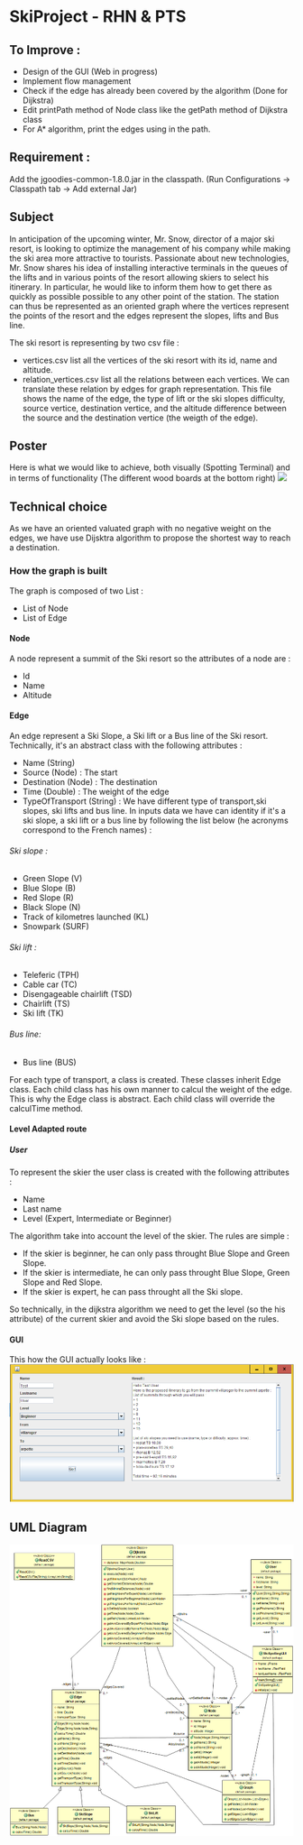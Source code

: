 # SkiProject - RHN & PTS

## To Improve :
- Design of the GUI (Web in progress)
- Implement flow management
- Check if the edge has already been covered by the algorithm (Done for Dijkstra)
- Edit printPath method of Node class like the getPath method of Dijkstra class
- For A* algorithm, print the edges using in the path.

## Requirement :
Add the jgoodies-common-1.8.0.jar in the classpath. (Run Configurations -> Classpath tab -> Add external Jar)

## Subject
In anticipation of the upcoming winter, Mr. Snow, director of a major ski resort, is looking to optimize
the management of his company while making the ski area more attractive to tourists.
Passionate about new technologies, Mr. Snow shares his idea of installing interactive terminals
in the queues of the lifts and in various points of the resort allowing skiers to
select his itinerary. In particular, he would like to inform them how to get there as quickly as possible
possible to any other point of the station.
The station can thus be represented as an oriented graph where the vertices represent the points
of the resort and the edges represent the slopes, lifts and Bus line.

The ski resort is representing by two csv file :
- vertices.csv list all the vertices of the ski resort with its id, name and altitude.
- relation_vertices.csv list all the relations between each vertices. We can translate these relation by edges for graph representation. This file shows the name of the edge, the type of lift or the ski slopes difficulty, source vertice, destination vertice, and the altitude difference between the source and the destination vertice (the weigth of the edge).

## Poster
Here is what we would like to achieve, both visually (Spotting Terminal) and in terms of functionality (The different wood boards at the bottom right)
![](Image/Poster_PTS_IBO.png?raw=true)

## Technical choice
As we have an oriented valuated graph with no negative weight on the edges, we have use Dijsktra algorithm to propose the shortest way to reach a destination.

### How the graph is built
The graph is composed of two List :
- List of Node
- List of Edge

#### Node
A node represent a summit of the Ski resort so the attributes of a node are :
- Id
- Name
- Altitude

#### Edge
An edge represent a Ski Slope, a Ski lift or a Bus line of the Ski resort.
Technically, it's an abstract class with the following attributes :
- Name (String)
- Source (Node) : The start
- Destination (Node) : The destination
- Time (Double) : The weight of the edge
- TypeOfTransport (String) : We have different type of transport,ski slopes, ski lifts and bus line. In inputs data we have can identity if it's a ski slope, a ski lift or a bus line by following the list below (he acronyms correspond to the French names) :

###### Ski slope :
- Green Slope (V)
- Blue Slope (B)
- Red Slope (R)
- Black Slope (N)
- Track of kilometres launched (KL)
- Snowpark (SURF)

###### Ski lift :
- Teleferic (TPH)
- Cable car (TC)
- Disengageable chairlift (TSD)
- Chairlift (TS)
- Ski lift (TK)

###### Bus line:
- Bus line (BUS)

For each type of transport, a class is created. These classes inherit Edge class.
Each child class has his own manner to calcul the weight of the edge. This is why the Edge class is abstract. Each child class will override the calculTime method.


#### Level Adapted route

##### User
To represent the skier the user class is created with the following attributes :
- Name
- Last name
- Level (Expert, Intermediate or Beginner)

The algorithm take into account the level of the skier. The rules are simple :
- If the skier is beginner, he can only pass throught Blue Slope and Green Slope.
- If the skier is intermediate, he can only pass throught Blue Slope, Green Slope and Red Slope.
- If the skier is expert, he can pass throught all the Ski slope.

So technically, in the dijkstra algorithm we need to get the level (so the his attribute) of the current skier and avoid the Ski slope based on the rules.

#### GUI
This how the GUI actually looks like :
![](Image/Capture_GUI.PNG?raw=true)

## UML Diagram
![](Image/UML_SkiSpotting.png?raw=true)
